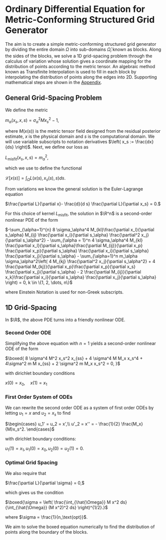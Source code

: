 # Ordinary Differential Equation for Metric-Conforming Structured Grid Generator
The aim is to create a simple metric-conforming structured grid generator by dividing the entire domain $\Omega$ into sub-domains $\hat{\Omega}_i$ known as blocks. Along the sides of the blocks, we solve a 1D grid-spacing problem through the calculus of variation whose solution gives a coordinate mapping for the distribution of points according to the metric tensor. An algebraic method known as Transfinite Interpolation is used to fill in each block by interpolating the distribution of points along the edges into 2D. Supporting mathematical steps are shown in the [Appendix](MathematicalWork.md).

## General Grid-Spacing Problem
We define the metric

$m_\alpha(x_s, x, s) = \sigma_\alpha^2  M x_s^2 - 1,$

where $M(x(s))$ is the metric tensor field designed from the residual posterior estimate, $x$ is the physical domain and $s$ is the computational domain. We will use variable subscripts to notation derivatives $\left( x_s := \frac{dx}{ds} \right)$. Next, we define our loss as 

$L_\text{misfit}(x_s, x, s) = m_\alpha^2,$ 

which we use to define the functional  

$\mathcal{L}[x(s)] = \int_\Omega L(x(s), x_s(s), s) d s.$

From variations we know the general solution is the Euler-Lagrange equation

$\frac{\partial L}{\partial x}- \frac{d}{d s} \frac{\partial L}{\partial x_s} = 0.$

For this choice of kernel $L_\text{misfit}$, the solution in $\R^n$ is a second-order nonlinear PDE of the form

$-\sum_{\alpha=1}^{n} 8 \sigma_\alpha^4 M_{kl}\frac{\partial x_l}{\partial s_\alpha} M_{ij} \frac{\partial x_i}{\partial s_\alpha} \frac{\partial^2 x_j}{\partial s_\alpha^2} - \sum_{\alpha = 1}^n 4 \sigma_\alpha^4 M_{kl} \frac{\partial x_l}{\partial s_\alpha}\frac{\partial M_{ij}}{\partial x_p} \frac{\partial x_p}{\partial s_\alpha} \frac{\partial x_i}{\partial s_\alpha} \frac{\partial x_j}{\partial s_\alpha} - \sum_{\alpha=1}^n m_\alpha \sigma_\alpha^2\left( 4 M_{kj} \frac{\partial^2 x_j}{\partial s_\alpha^2} + 4 \frac{\partial M_{kj}}{\partial x_p}\frac{\partial x_p}{\partial x_s} \frac{\partial x_j}{\partial s_\alpha}  - 2 \frac{\partial M_{ij}}{\partial x_k}\frac{\partial x_i}{\partial s_\alpha}  \frac{\partial x_j}{\partial s_\alpha} \right) = 0, k \in \{1, 2, \dots, n\}$

where Einstein Notation is used for non-Greek subscripts. 

## 1D Grid-Spacing
In $\R$, the above PDE turns into a friendly nonlinear ODE.

### Second Order ODE
Simplifying the above equation with $n=1$ yields a second-order nonlinear ODE of the form 

$\boxed{ 8 \sigma^4  M^2 x_s^2 x_{ss}  + 4 \sigma^4  M M_x x_s^4 + 4\sigma^2 m M x_{ss} + 2 \sigma^2 m M_x x_s^2  = 0, }$

with dirichlet boundary conditions

$x(0) = x_0, \quad x(1) = x_1$ 

### First Order System of ODEs
We can rewrite the second order ODE as a system of first order ODEs by letting $u_1 = x$ and $u_2 = x_s$ to find

$\begin{cases} 
u_1' = u_2 = x',\\
u'_2 = x'' = - \frac{1}{2} \frac{M_x}{M}x_s^2.
\end{cases}$

with dirichlet boundary conditions:

$u_1(1) = x_1, u_1(0) = x_0, u_2(0) = u_2(1) = 0.$

### Optimal Grid Spacing
We also require that 

$\frac{\partial L}{\partial \sigma} = 0,$ 

which gives us the condition

$\boxed{\sigma = \left( \frac{\int_{\hat{\Omega}} M x^2 ds}{\int_{\hat{\Omega}} (M x^2)^2 ds} \right)^{1/2}.}$

where $\sigma = \frac{1}{n_\text{opt}}$. 


We aim to solve the boxed equation numerically to find the distribution of points along the boundary of the blocks.